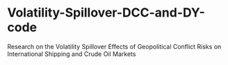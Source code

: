 # Volatility-Spillover-DCC-and-DY-code
Research on the Volatility Spillover Effects of Geopolitical Conflict Risks on International Shipping and Crude Oil Markets
